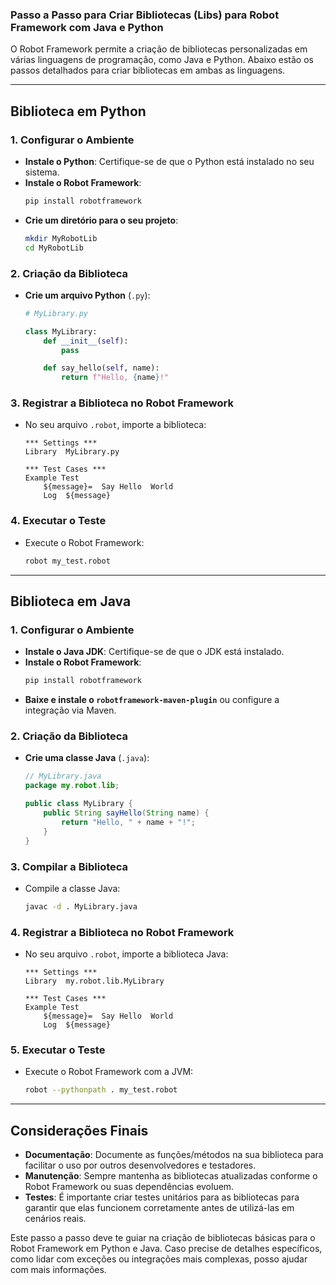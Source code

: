 ### Passo a Passo para Criar Bibliotecas (Libs) para Robot Framework com Java e Python

O Robot Framework permite a criação de bibliotecas personalizadas em várias linguagens de programação, como Java e Python. Abaixo estão os passos detalhados para criar bibliotecas em ambas as linguagens.

---

## **Biblioteca em Python**

### 1. **Configurar o Ambiente**
   - **Instale o Python**: Certifique-se de que o Python está instalado no seu sistema.
   - **Instale o Robot Framework**:
     ```bash
     pip install robotframework
     ```
   - **Crie um diretório para o seu projeto**:
     ```bash
     mkdir MyRobotLib
     cd MyRobotLib
     ```

### 2. **Criação da Biblioteca**
   - **Crie um arquivo Python** (`.py`):
     ```python
     # MyLibrary.py
     
     class MyLibrary:
         def __init__(self):
             pass

         def say_hello(self, name):
             return f"Hello, {name}!"
     ```

### 3. **Registrar a Biblioteca no Robot Framework**
   - No seu arquivo `.robot`, importe a biblioteca:
     ```robot
     *** Settings ***
     Library  MyLibrary.py

     *** Test Cases ***
     Example Test
         ${message}=  Say Hello  World
         Log  ${message}
     ```

### 4. **Executar o Teste**
   - Execute o Robot Framework:
     ```bash
     robot my_test.robot
     ```

---

## **Biblioteca em Java**

### 1. **Configurar o Ambiente**
   - **Instale o Java JDK**: Certifique-se de que o JDK está instalado.
   - **Instale o Robot Framework**:
     ```bash
     pip install robotframework
     ```
   - **Baixe e instale o `robotframework-maven-plugin`** ou configure a integração via Maven.

### 2. **Criação da Biblioteca**
   - **Crie uma classe Java** (`.java`):
     ```java
     // MyLibrary.java
     package my.robot.lib;

     public class MyLibrary {
         public String sayHello(String name) {
             return "Hello, " + name + "!";
         }
     }
     ```

### 3. **Compilar a Biblioteca**
   - Compile a classe Java:
     ```bash
     javac -d . MyLibrary.java
     ```

### 4. **Registrar a Biblioteca no Robot Framework**
   - No seu arquivo `.robot`, importe a biblioteca Java:
     ```robot
     *** Settings ***
     Library  my.robot.lib.MyLibrary

     *** Test Cases ***
     Example Test
         ${message}=  Say Hello  World
         Log  ${message}
     ```

### 5. **Executar o Teste**
   - Execute o Robot Framework com a JVM:
     ```bash
     robot --pythonpath . my_test.robot
     ```

---

## **Considerações Finais**
- **Documentação**: Documente as funções/métodos na sua biblioteca para facilitar o uso por outros desenvolvedores e testadores.
- **Manutenção**: Sempre mantenha as bibliotecas atualizadas conforme o Robot Framework ou suas dependências evoluem.
- **Testes**: É importante criar testes unitários para as bibliotecas para garantir que elas funcionem corretamente antes de utilizá-las em cenários reais.

Este passo a passo deve te guiar na criação de bibliotecas básicas para o Robot Framework em Python e Java. Caso precise de detalhes específicos, como lidar com exceções ou integrações mais complexas, posso ajudar com mais informações.